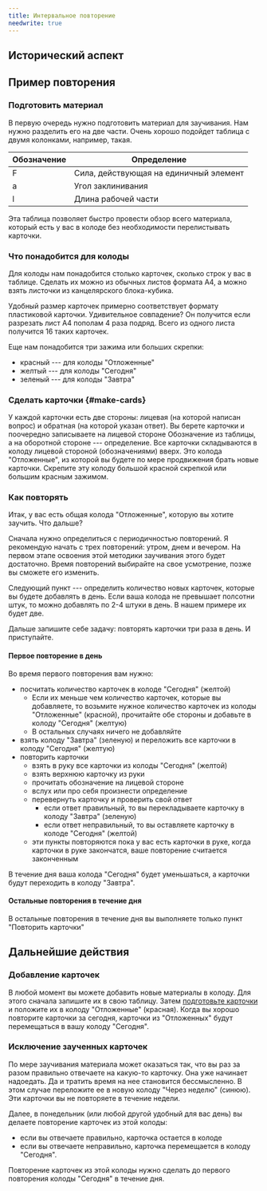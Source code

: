 ```yaml
---
title: Интервальное повторение
needwrite: true
---
```


## Исторический аспект

## Пример повторения

### Подготовить материал

В первую очередь нужно подготовить материал для заучивания.  Нам нужно
разделить его на две части.  Очень хорошо подойдет таблица с двумя
колонками, например, такая.

| Обозначение | Определение                            |
|-------------|----------------------------------------|
| F           | Сила, действующая на единичный элемент |
| a           | Угол заклинивания                      |
| l           | Длина рабочей части                    |

Эта таблица позволяет быстро провести обзор всего материала, который
есть у вас в колоде без необходимости перелистывать карточки.

### Что понадобится для колоды

Для колоды нам понадобится столько карточек, сколько строк у вас в
таблице.  Сделать их можно из обычных листов формата А4, а можно взять
листочки из канцелярского блока-кубика.

Удобный размер карточек примерно соответствует формату пластиковой
карточки.  Удивительное совпадение?  Он получится если разрезать лист
А4 пополам 4 раза подряд.  Всего из одного листа получится 16 таких
карточек.

Еще нам понадобится три зажима или больших скрепки:
- красный --- для колоды "Отложенные"
- желтый --- для колоды "Сегодня"
- зеленый --- для колоды "Завтра"

### Сделать карточки {#make-cards}

У каждой карточки есть две стороны: лицевая (на которой написан
вопрос) и обратная (на которой указан ответ).  Вы берете карточки и
поочередно записываете на лицевой стороне Обозначение из таблицы, а на
оборотной стороне --- определение.  Все карточки складываются в колоду
лицевой стороной (обозначениями) вверх.  Это колода "Отложенные", из
которой вы будете по мере продвижения брать новые карточки.  Скрепите
эту колоду большой красной скрепкой или большим красным зажимом.

### Как повторять

Итак, у вас есть общая колода "Отложенные", которую вы хотите заучить.
Что дальше?

Сначала нужно определиться с периодичностью повторений.  Я рекомендую
начать с трех повторений: утром, днем и вечером.  На первом этапе
освоения этой методики заучивания этого будет достаточно.  Время
повторений выбирайте на свое усмотрение, позже вы сможете его
изменить.

Следующий пункт --- определить количество новых карточек, которые вы
будете добавлять в день.  Если ваша колода не превышает полсотни штук,
то можно добавлять по 2-4 штуки в день.  В нашем примере их будет две.

Дальше запишите себе задачу: повторять карточки три раза в день.  И
приступайте.

#### Первое повторение в день

Во время первого повторения вам нужно:
- посчитать количество карточек в колоде "Сегодня" (желтой)
  - Если их меньше чем количество карточек, которые вы добавляете, то
    возьмите нужное количество карточек из колоды "Отложенные"
    (красной), прочитайте обе стороны и добавьте в колоду "Сегодня"
    (желтую)
  - В остальных случаях ничего не добавляйте
- взять колоду "Завтра" (зеленую) и переложить все карточки в колоду
  "Сегодня" (желтую)
- повторить карточки
  - взять в руку все карточки из колоды "Сегодня" (желтой)
  - взять верхнюю карточку из руки
  - прочитать обозначение на лицевой стороне
  - вслух или про себя произнести определение
  - перевернуть карточку и проверить свой ответ
    - если ответ правильный, то вы перекладываете карточку в колоду
      "Завтра" (зеленую)
	- если ответ неправильный, то вы оставляете карточку в колоде
      "Сегодня" (желтой)
  - эти пункты повторяются пока у вас есть карточки в руке, когда
    карточки в руке закончатся, ваше повторение считается законченным

В течение дня ваша колода "Сегодня" будет уменьшаться, а карточки
будут переходить в колоду "Завтра".

#### Остальные повторения в течение дня

В остальные повторения в течение дня вы выполняете только пункт
"Повторить карточки"

## Дальнейшие действия

### Добавление карточек

В любой момент вы можете добавить новые материалы в колоду.  Для этого
сначала запишите их в свою таблицу.  Затем [подготовьте
карточки](#make-cards) и положите их в колоду "Отложенные" (красная).
Когда вы хорошо повторите карточки за сегодня, карточки из
"Отложенных" будут перемещаться в вашу колоду "Сегодня".

### Исключение заученных карточек

По мере заучивания материала может оказаться так, что вы раз за разом
правильно отвечаете на какую-то карточку.  Она уже начинает
надоедать.  Да и тратить время на нее становится бессмысленно.  В этом
случае переложите ее в новую колоду "Через неделю" (синюю).  Эти
карточки вы не повторяете в течение недели.

Далее, в понедельник (или любой другой удобный для вас день) вы
делаете повторение карточек из этой колоды:
- если вы отвечаете правильно, карточка остается в колоде
- если вы отвечаете неправильно, карточка перемещается в колоду
  "Сегодня".
  
Повторение карточек из этой колоды нужно сделать до первого повторения
колоды "Сегодня" в течение дня.
